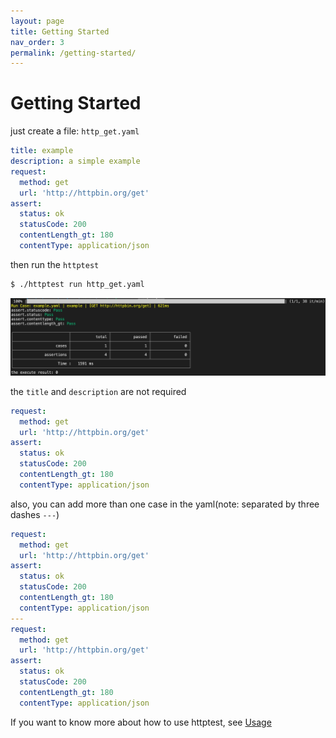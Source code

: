 ```yaml
---
layout: page
title: Getting Started
nav_order: 3
permalink: /getting-started/
---
```


# Getting Started

just create a file: `http_get.yaml`

```yaml
title: example
description: a simple example
request:
  method: get
  url: 'http://httpbin.org/get'
assert:
  status: ok
  statusCode: 200
  contentLength_gt: 180
  contentType: application/json
```

then run the `httptest`

```bash
$ ./httptest run http_get.yaml
```

![](assets/images/getting-started.jpg)

the `title` and `description` are not required

```yaml
request:
  method: get
  url: 'http://httpbin.org/get'
assert:
  status: ok
  statusCode: 200
  contentLength_gt: 180
  contentType: application/json
```

also, you can add more than one case in the yaml(note: separated by three dashes `---`)

```yaml
request:
  method: get
  url: 'http://httpbin.org/get'
assert:
  status: ok
  statusCode: 200
  contentLength_gt: 180
  contentType: application/json
---
request:
  method: get
  url: 'http://httpbin.org/get'
assert:
  status: ok
  statusCode: 200
  contentLength_gt: 180
  contentType: application/json
```

If you want to know more about how to use httptest, see [Usage](/httptest/usage/)
